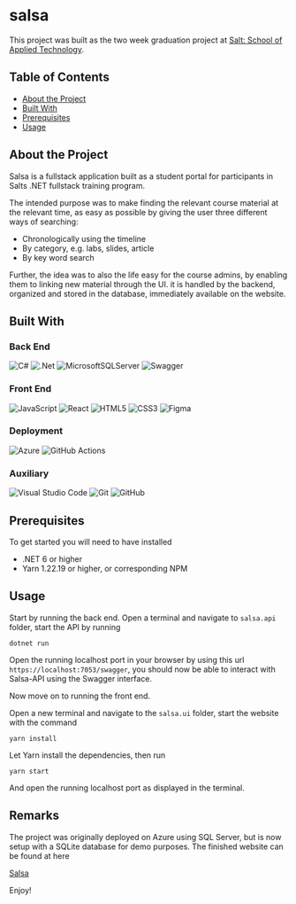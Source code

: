 # salsa
This project was built as the two week graduation project at [Salt: School of Applied Technology](https://www.salt.dev/).

## Table of Contents
* [About the Project](#about-the-project)
* [Built With](#built-with)
* [Prerequisites](#prerequisites)
* [Usage](#usage)

## About the Project
Salsa is a fullstack application built as a student portal for participants in Salts .NET fullstack training program.

The intended purpose was to make finding the relevant course material at the relevant time, as easy as possible by giving the user three different ways of searching:
- Chronologically using the timeline
- By category, e.g. labs, slides, article
- By key word search

Further, the idea was to also the life easy for the course admins, by enabling them to linking new material through the UI. it is handled by the backend, organized and stored in the database, immediately available on the website.

## Built With

### Back End
![C#](https://img.shields.io/badge/c%23-%23239120.svg?style=for-the-badge&logo=c-sharp&logoColor=white)
![.Net](https://img.shields.io/badge/.NET-5C2D91?style=for-the-badge&logo=.net&logoColor=white)
![MicrosoftSQLServer](https://img.shields.io/badge/Microsoft%20SQL%20Sever-CC2927?style=for-the-badge&logo=microsoft%20sql%20server&logoColor=white)
![Swagger](https://img.shields.io/badge/-Swagger-%23Clojure?style=for-the-badge&logo=swagger&logoColor=white)

### Front End
![JavaScript](https://img.shields.io/badge/javascript-%23323330.svg?style=for-the-badge&logo=javascript&logoColor=%23F7DF1E)
![React](https://img.shields.io/badge/react-%2320232a.svg?style=for-the-badge&logo=react&logoColor=%2361DAFB)
![HTML5](https://img.shields.io/badge/html5-%23E34F26.svg?style=for-the-badge&logo=html5&logoColor=white)
![CSS3](https://img.shields.io/badge/css3-%231572B6.svg?style=for-the-badge&logo=css3&logoColor=white)
![Figma](https://img.shields.io/badge/figma-%23F24E1E.svg?style=for-the-badge&logo=figma&logoColor=white)

### Deployment
![Azure](https://img.shields.io/badge/azure-%230072C6.svg?style=for-the-badge&logo=microsoftazure&logoColor=white)
![GitHub Actions](https://img.shields.io/badge/github%20actions-%232671E5.svg?style=for-the-badge&logo=githubactions&logoColor=white)

### Auxiliary
![Visual Studio Code](https://img.shields.io/badge/Visual%20Studio%20Code-0078d7.svg?style=for-the-badge&logo=visual-studio-code&logoColor=white)
![Git](https://img.shields.io/badge/git-%23F05033.svg?style=for-the-badge&logo=git&logoColor=white)
![GitHub](https://img.shields.io/badge/github-%23121011.svg?style=for-the-badge&logo=github&logoColor=white)

## Prerequisites
To get started you will need to have installed
 - .NET 6 or higher
 - Yarn 1.22.19 or higher, or corresponding NPM

## Usage
Start by running the back end. Open a terminal and navigate to `salsa.api` folder, start the API by running

```
dotnet run
```

Open the running localhost port in your browser by using this url `https://localhost:7053/swagger`, you should now be able to interact with Salsa-API using the Swagger interface.

Now move on to running the front end.

Open a new terminal and navigate to the `salsa.ui` folder, start the website with the command

```
yarn install
```
Let Yarn install the dependencies, then run
```
yarn start
```
And open the running localhost port as displayed in the terminal.

## Remarks
The project was originally deployed on Azure using SQL Server, but is now setup with a SQLite database for demo purposes. The finished website can be found at here

[Salsa](https://salmon-coast-0c60d3f03.1.azurestaticapps.net/)

Enjoy!
